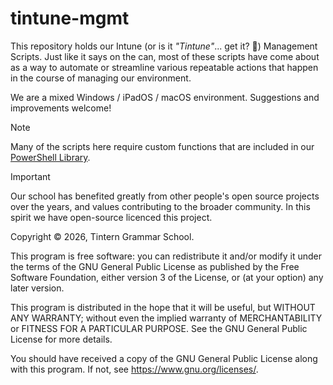 # tintune-mgmt
This repository holds our Intune (or is it *"Tintune"*... get it? 🙂) Management Scripts. Just like it says on the can, most of these scripts have come about as a way to automate or streamline various repeatable actions that happen in the course of managing our environment.

We are a mixed Windows / iPadOS / macOS environment. Suggestions and improvements welcome!

> [!NOTE]
> Many of the scripts here require custom functions that are included in our [PowerShell Library](https://github.com/johnclearytintern/tin-pwsh-library).

> [!IMPORTANT]
>
> Our school has benefited greatly from other people's open source projects over the years, and values contributing to the broader community. In this spirit we have open-source licenced this project.
>
> Copyright © 2026, Tintern Grammar School.
>
> This program is free software: you can redistribute it and/or modify
> it under the terms of the GNU General Public License as published by
> the Free Software Foundation, either version 3 of the License, or
> (at your option) any later version.
>
> This program is distributed in the hope that it will be useful,
> but WITHOUT ANY WARRANTY; without even the implied warranty of
> MERCHANTABILITY or FITNESS FOR A PARTICULAR PURPOSE.  See the
> GNU General Public License for more details.
>
> You should have received a copy of the GNU General Public License
> along with this program.  If not, see <https://www.gnu.org/licenses/>.
